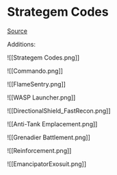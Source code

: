 # Strategem Codes

[Source](https://www.reddit.com/r/Helldivers/comments/1brix79/stratagem_cheat_sheet_updated_3302024/)

Additions:

![[Strategem Codes.png]]

![[Commando.png]]

![[FlameSentry.png]]

![[WASP Launcher.png]]

![[DirectionalShield_FastRecon.png]]

![[Anti-Tank Emplacement.png]]

![[Grenadier Battlement.png]]

![[Reinforcement.png]]

![[EmancipatorExosuit.png]]